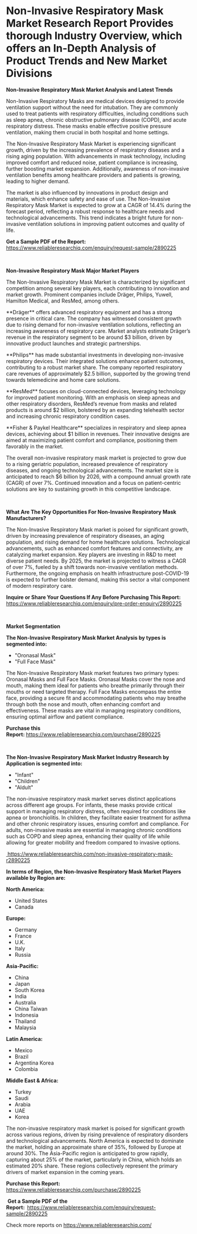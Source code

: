 <p><h1>Non-Invasive Respiratory Mask Market Research Report Provides thorough Industry Overview, which offers an In-Depth Analysis of Product Trends and New Market Divisions</h1></p><p><strong>Non-Invasive Respiratory Mask Market Analysis and Latest Trends</strong></p>
<p><p>Non-Invasive Respiratory Masks are medical devices designed to provide ventilation support without the need for intubation. They are commonly used to treat patients with respiratory difficulties, including conditions such as sleep apnea, chronic obstructive pulmonary disease (COPD), and acute respiratory distress. These masks enable effective positive pressure ventilation, making them crucial in both hospital and home settings.</p><p>The Non-Invasive Respiratory Mask Market is experiencing significant growth, driven by the increasing prevalence of respiratory diseases and a rising aging population. With advancements in mask technology, including improved comfort and reduced noise, patient compliance is increasing, further boosting market expansion. Additionally, awareness of non-invasive ventilation benefits among healthcare providers and patients is growing, leading to higher demand.</p><p>The market is also influenced by innovations in product design and materials, which enhance safety and ease of use. The Non-Invasive Respiratory Mask Market is expected to grow at a CAGR of 14.4% during the forecast period, reflecting a robust response to healthcare needs and technological advancements. This trend indicates a bright future for non-invasive ventilation solutions in improving patient outcomes and quality of life.</p></p>
<p><strong>Get a Sample PDF of the Report:&nbsp;</strong> <a href="https://www.reliableresearchiq.com/enquiry/request-sample/2890225?utm_campaign=3053&utm_medium=2&utm_source=Github&utm_content=ia&utm_term=14032025&utm_id=non-invasive-respiratory-mask">https://www.reliableresearchiq.com/enquiry/request-sample/2890225</a></p>
<p>&nbsp;</p>
<p><strong>Non-Invasive Respiratory Mask Major Market Players</strong></p>
<p><p>The Non-Invasive Respiratory Mask Market is characterized by significant competition among several key players, each contributing to innovation and market growth. Prominent companies include Dräger, Philips, Yuwell, Hamilton Medical, and ResMed, among others.</p><p>**Dräger** offers advanced respiratory equipment and has a strong presence in critical care. The company has witnessed consistent growth due to rising demand for non-invasive ventilation solutions, reflecting an increasing awareness of respiratory care. Market analysts estimate Dräger’s revenue in the respiratory segment to be around $3 billion, driven by innovative product launches and strategic partnerships.</p><p>**Philips** has made substantial investments in developing non-invasive respiratory devices. Their integrated solutions enhance patient outcomes, contributing to a robust market share. The company reported respiratory care revenues of approximately $2.5 billion, supported by the growing trend towards telemedicine and home care solutions.</p><p>**ResMed** focuses on cloud-connected devices, leveraging technology for improved patient monitoring. With an emphasis on sleep apneas and other respiratory disorders, ResMed’s revenue from masks and related products is around $2 billion, bolstered by an expanding telehealth sector and increasing chronic respiratory condition cases.</p><p>**Fisher & Paykel Healthcare** specializes in respiratory and sleep apnea devices, achieving about $1 billion in revenues. Their innovative designs are aimed at maximizing patient comfort and compliance, positioning them favorably in the market.</p><p>The overall non-invasive respiratory mask market is projected to grow due to a rising geriatric population, increased prevalence of respiratory diseases, and ongoing technological advancements. The market size is anticipated to reach $6 billion by 2026, with a compound annual growth rate (CAGR) of over 7%. Continued innovation and a focus on patient-centric solutions are key to sustaining growth in this competitive landscape.</p></p>
<p>&nbsp;</p>
<p><strong>What Are The Key Opportunities For Non-Invasive Respiratory Mask Manufacturers?</strong></p>
<p><p>The Non-Invasive Respiratory Mask market is poised for significant growth, driven by increasing prevalence of respiratory diseases, an aging population, and rising demand for home healthcare solutions. Technological advancements, such as enhanced comfort features and connectivity, are catalyzing market expansion. Key players are investing in R&D to meet diverse patient needs. By 2025, the market is projected to witness a CAGR of over 7%, fueled by a shift towards non-invasive ventilation methods. Furthermore, the ongoing emphasis on health infrastructure post-COVID-19 is expected to further bolster demand, making this sector a vital component of modern respiratory care.</p></p>
<p><strong>Inquire or Share Your Questions If Any Before Purchasing This Report:</strong> <a href="https://www.reliableresearchiq.com/enquiry/pre-order-enquiry/2890225?utm_campaign=3053&utm_medium=2&utm_source=Github&utm_content=ia&utm_term=14032025&utm_id=non-invasive-respiratory-mask">https://www.reliableresearchiq.com/enquiry/pre-order-enquiry/2890225</a></p>
<p>&nbsp;</p>
<p><strong>Market Segmentation</strong></p>
<p><strong>The Non-Invasive Respiratory Mask Market Analysis by types is segmented into:</strong></p>
<p><ul><li>"Oronasal Mask"</li><li>"Full Face Mask"</li></ul></p>
<p><p>The Non-Invasive Respiratory Mask market features two primary types: Oronasal Masks and Full Face Masks. Oronasal Masks cover the nose and mouth, making them ideal for patients who breathe primarily through their mouths or need targeted therapy. Full Face Masks encompass the entire face, providing a secure fit and accommodating patients who may breathe through both the nose and mouth, often enhancing comfort and effectiveness. These masks are vital in managing respiratory conditions, ensuring optimal airflow and patient compliance.</p></p>
<p><strong>Purchase this Report:&nbsp;</strong><a href="https://www.reliableresearchiq.com/purchase/2890225?utm_campaign=3053&utm_medium=2&utm_source=Github&utm_content=ia&utm_term=14032025&utm_id=non-invasive-respiratory-mask">https://www.reliableresearchiq.com/purchase/2890225</a></p>
<p>&nbsp;</p>
<p><strong>The Non-Invasive Respiratory Mask Market Industry Research by Application is segmented into:</strong></p>
<p><ul><li>"Infant"</li><li>"Children"</li><li>"Aldult"</li></ul></p>
<p><p>The non-invasive respiratory mask market serves distinct applications across different age groups. For infants, these masks provide critical support in managing respiratory distress, often required for conditions like apnea or bronchiolitis. In children, they facilitate easier treatment for asthma and other chronic respiratory issues, ensuring comfort and compliance. For adults, non-invasive masks are essential in managing chronic conditions such as COPD and sleep apnea, enhancing their quality of life while allowing for greater mobility and freedom compared to invasive options.</p></p>
<p><a href="https://www.reliableresearchiq.com/non-invasive-respiratory-mask-r2890225?utm_campaign=3053&utm_medium=2&utm_source=Github&utm_content=ia&utm_term=14032025&utm_id=non-invasive-respiratory-mask">&nbsp;https://www.reliableresearchiq.com/non-invasive-respiratory-mask-r2890225</a></p>
<p><strong>In terms of Region, the Non-Invasive Respiratory Mask Market Players available by Region are:</strong></p>
<p>
    <p> <strong> North America: </strong>
        <ul>
            <li>United States</li>
            <li>Canada</li>
        </ul>
        </p> 
    <p> <strong> Europe: </strong>
        <ul>
            <li>Germany</li>
            <li>France</li>
            <li>U.K.</li>
            <li>Italy</li>
            <li>Russia</li>
        </ul>
        </p> 
    <p> <strong> Asia-Pacific: </strong>
        <ul>
            <li>China</li>
            <li>Japan</li>
            <li>South Korea</li>
            <li>India</li>
            <li>Australia</li>
            <li>China Taiwan</li>
            <li>Indonesia</li>
            <li>Thailand</li>
            <li>Malaysia</li>
        </ul>
        </p> 
    <p> <strong> Latin America: </strong>
        <ul>
            <li>Mexico</li>
            <li>Brazil</li>
            <li>Argentina Korea</li>
            <li>Colombia</li>
        </ul>
        </p> 
    <p> <strong> Middle East & Africa: </strong>
        <ul>
            <li>Turkey</li>
            <li>Saudi</li>
            <li>Arabia</li>
            <li>UAE</li>
            <li>Korea</li>
        </ul>
    </p>
    </p>
<p><p>The non-invasive respiratory mask market is poised for significant growth across various regions, driven by rising prevalence of respiratory disorders and technological advancements. North America is expected to dominate the market, holding an approximate share of 35%, followed by Europe at around 30%. The Asia-Pacific region is anticipated to grow rapidly, capturing about 25% of the market, particularly in China, which holds an estimated 20% share. These regions collectively represent the primary drivers of market expansion in the coming years.</p></p>
<p><strong>Purchase this Report: </strong><a href="https://www.reliableresearchiq.com/purchase/2890225?utm_campaign=3053&utm_medium=2&utm_source=Github&utm_content=ia&utm_term=14032025&utm_id=non-invasive-respiratory-mask">https://www.reliableresearchiq.com/purchase/2890225</a></p>
<p>&nbsp;<strong>Get a Sample PDF of the Report:&nbsp;&nbsp;</strong><a href="https://www.reliableresearchiq.com/enquiry/request-sample/2890225?utm_campaign=3053&utm_medium=2&utm_source=Github&utm_content=ia&utm_term=14032025&utm_id=non-invasive-respiratory-mask">https://www.reliableresearchiq.com/enquiry/request-sample/2890225</a></p>
<p><strong></strong></p>
<p>Check more reports on <a href="https://www.reliableresearchiq.com/?utm_campaign=3053&utm_medium=2&utm_source=Github&utm_content=ia&utm_term=14032025&utm_id=non-invasive-respiratory-mask">https://www.reliableresearchiq.com/</a></p>